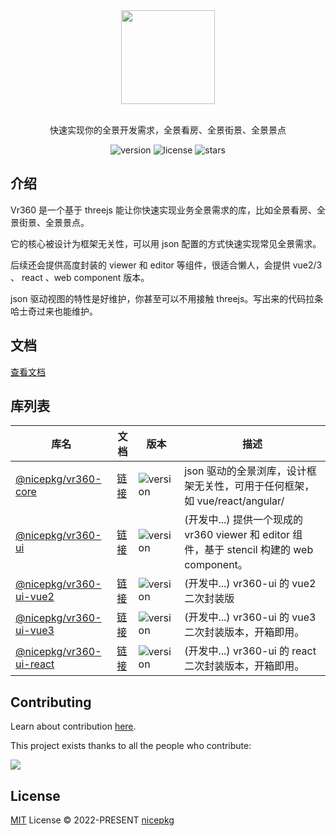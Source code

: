 <div align="center">
  <a href="https://vr360.nicepkg.cn/">
    <img src="https://vr360.nicepkg.cn/images/logo-bg.png" width="150">
  </a>
  <br>
  <br>
  <p>快速实现你的全景开发需求，全景看房、全景街景、全景景点</p>
  <p>
    <img src="https://img.shields.io/github/package-json/v/nicepkg/vr360" alt="version">
    <img src="https://img.shields.io/github/license/nicepkg/vr360" alt="license">
    <img src="https://img.shields.io/github/stars/nicepkg/vr360?style=social" alt="stars">
  </p>
</div>

## 介绍

Vr360 是一个基于 threejs 能让你快速实现业务全景需求的库，比如全景看房、全景街景、全景景点。

它的核心被设计为框架无关性，可以用 json 配置的方式快速实现常见全景需求。

后续还会提供高度封装的 viewer 和 editor 等组件，很适合懒人，会提供 vue2/3 、 react 、web component 版本。

json 驱动视图的特性是好维护，你甚至可以不用接触 threejs。写出来的代码拉条哈士奇过来也能维护。

## 文档

[查看文档](https://vr360.nicepkg.cn/)

## 库列表

| 库名                                                           | 文档                                                  | 版本                                                                                             | 描述                                                                                        |
| -------------------------------------------------------------- | ----------------------------------------------------- | ------------------------------------------------------------------------------------------------ | ------------------------------------------------------------------------------------------- |
| [@nicepkg/vr360-core](./packages/vr360-core/README.md)         | [链接](https://vr360.nicepkg.cn/libs/vr360-core/)     | <img src="https://img.shields.io/npm/v/@nicepkg/vr360-core?style=flat-square" alt="version">     | json 驱动的全景浏库，设计框架无关性，可用于任何框架，如 vue/react/angular/                  |
| [@nicepkg/vr360-ui](./packages/vr360-ui/README.md)             | [链接](https://vr360.nicepkg.cn/libs/vr360-ui/)       | <img src="https://img.shields.io/npm/v/@nicepkg/vr360-ui?style=flat-square" alt="version">       | (开发中...) 提供一个现成的 vr360 viewer 和 editor 组件，基于 stencil 构建的 web component。 |
| [@nicepkg/vr360-ui-vue2](./packages/vr360-ui-vue2/README.md)   | [链接](https://vr360.nicepkg.cn/libs/vr360-ui-vue2/)  | <img src="https://img.shields.io/npm/v/@nicepkg/vr360-ui-vue2?style=flat-square" alt="version">  | (开发中...) vr360-ui 的 vue2 二次封装版                                                     |
| [@nicepkg/vr360-ui-vue3](./packages/vr360-ui-vue3/README.md)   | [链接](https://vr360.nicepkg.cn/libs/vr360-ui-vue3/)  | <img src="https://img.shields.io/npm/v/@nicepkg/vr360-ui-vue3?style=flat-square" alt="version">  | (开发中...) vr360-ui 的 vue3 二次封装版本，开箱即用。                                       |
| [@nicepkg/vr360-ui-react](./packages/vr360-ui-react/README.md) | [链接](https://vr360.nicepkg.cn/libs/vr360-ui-react/) | <img src="https://img.shields.io/npm/v/@nicepkg/vr360-ui-react?style=flat-square" alt="version"> | (开发中...) vr360-ui 的 react 二次封装版本，开箱即用。                                      |

## Contributing

Learn about contribution [here](https://github.com/nicepkg/vr360/blob/master/CONTRIBUTING.md).

This project exists thanks to all the people who contribute:

<a href="https://github.com/nicepkg/vr360/graphs/contributors">
  <img src="https://contrib.rocks/image?repo=nicepkg/vr360" />
</a>

## License

[MIT](https://github.com/nicepkg/vr360/blob/master/LICENSE) License © 2022-PRESENT [nicepkg](https://github.com/nicepkg)
